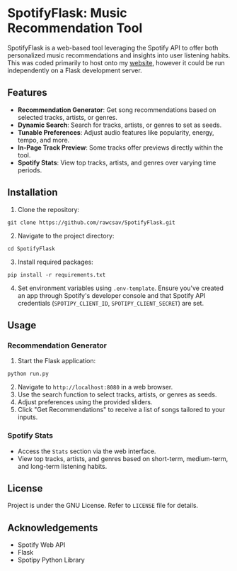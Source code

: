 # SpotifyFlask: Music Recommendation Tool

SpotifyFlask is a web-based tool leveraging the Spotify API to offer both personalized music recommendations and insights into user listening habits. This was coded primarily to host onto my [website](https://webstats.rawcsav.com/), however it could be run independently on a Flask development server.

## Features

- **Recommendation Generator**: Get song recommendations based on selected tracks, artists, or genres.
- **Dynamic Search**: Search for tracks, artists, or genres to set as seeds.
- **Tunable Preferences**: Adjust audio features like popularity, energy, tempo, and more.
- **In-Page Track Preview**: Some tracks offer previews directly within the tool.
- **Spotify Stats**: View top tracks, artists, and genres over varying time periods.


## Installation

1. Clone the repository:
```
git clone https://github.com/rawcsav/SpotifyFlask.git
```

2. Navigate to the project directory:
```
cd SpotifyFlask
```

3. Install required packages:
```
pip install -r requirements.txt
```

4. Set environment variables using `.env-template`. Ensure you've created an app through Spotify's developer console and that Spotify API credentials (`SPOTIPY_CLIENT_ID`, `SPOTIPY_CLIENT_SECRET`) are set.

## Usage

### Recommendation Generator

1. Start the Flask application:
```
python run.py
```

2. Navigate to `http://localhost:8080` in a web browser.
3. Use the search function to select tracks, artists, or genres as seeds.
4. Adjust preferences using the provided sliders.
5. Click "Get Recommendations" to receive a list of songs tailored to your inputs.

### Spotify Stats

- Access the `Stats` section via the web interface.
- View top tracks, artists, and genres based on short-term, medium-term, and long-term listening habits.

## License

Project is under the GNU License. Refer to `LICENSE` file for details.

## Acknowledgements

- Spotify Web API
- Flask
- Spotipy Python Library
